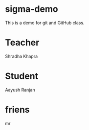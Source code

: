 # sigma-demo
This is a demo for git and GitHub class.
  # Teacher
  Shradha Khapra
  # Student
  Aayush Ranjan
  # friens
  mr
        
